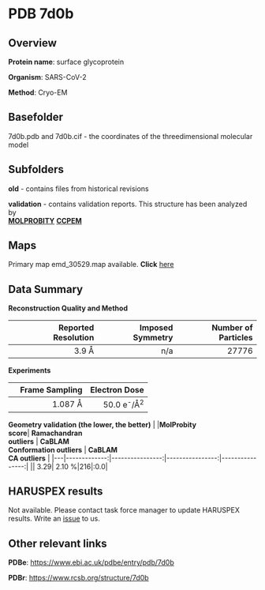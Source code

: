 # PDB 7d0b

## Overview

**Protein name**: surface glycoprotein

**Organism**: SARS-CoV-2

**Method**: Cryo-EM



## Basefolder

7d0b.pdb and 7d0b.cif - the coordinates of the threedimensional molecular model

## Subfolders



**old** - contains files from historical revisions

**validation** - contains validation reports. This structure has been analyzed by <br>  [**MOLPROBITY**](https://github.com/thorn-lab/coronavirus_structural_task_force/tree/master/pdb/surface_glycoprotein/SARS-CoV-2/7d0b/validation/molprobity)   [**CCPEM**](https://github.com/thorn-lab/coronavirus_structural_task_force/tree/master/pdb/surface_glycoprotein/SARS-CoV-2/7d0b/validation/ccpem-validation) 



## Maps

Primary map emd_30529.map available. **Click** [here](http://ftp.wwpdb.org/pub/emdb/structures/EMD-30529/map/) 

## Data Summary
**Reconstruction Quality and Method**

|   | Reported Resolution | Imposed Symmetry | Number of Particles |
|---|-------------:|----------------:|--------------:|
|   |3.9 Å|n/a|27776|

**Experiments**

|   | Frame Sampling | Electron Dose |
|---|-------------:|----------------:|
|   |1.087 Å|50.0 e<sup>-</sup>/Å<sup>2</sup>|

**Geometry validation (the lower, the better)**
|   |**MolProbity<br>score**| **Ramachandran<br>outliers** | **CaBLAM<br>Conformation outliers** | **CaBLAM<br>CA outliers** |
|---|-------------:|----------------:|----------------:|----------------:|
||  3.29|  2.10 %|216|:0.0|

## HARUSPEX results

Not available. Please contact task force manager to update HARUSPEX results. Write an [issue](https://github.com/thorn-lab/coronavirus_structural_task_force/issues) to us.

## Other relevant links 
**PDBe**:  https://www.ebi.ac.uk/pdbe/entry/pdb/7d0b
 
**PDBr**: https://www.rcsb.org/structure/7d0b 
